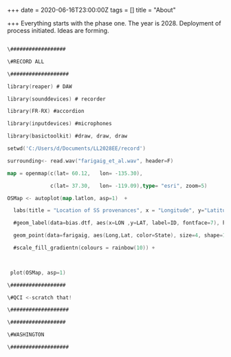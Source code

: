 +++
date = 2020-06-16T23:00:00Z
tags = []
title = "About"

+++
Everything starts with the phase one. The year is 2028. Deployment of process initiated. Ideas are forming.


```go

\##################

\#RECORD ALL

\###################

library(reaper) # DAW

library(sounddevices) # recorder

library(FR-RX) #accordion

library(inputdevices) #microphones

library(basictoolkit) #draw, draw, draw

setwd('C:/Users/d/Documents/LL2028EE/record')

surrounding<- read.wav("farigaig_et_al.wav", header=F)

map = openmap(c(lat= 60.12,   lon= -135.30),

              c(lat= 37.30,   lon= -119.09),type= "esri", zoom=5)

OSMap <- autoplot(map.latlon, asp=1)  +

  labs(title = "Location of SS provenances", x = "Longitude", y="Latitude")+

  #geom_label(data=bias.dtf, aes(x=LON ,y=LAT, label=ID, fontface=7), hjust=1, vjust=0, size=4) +

  geom_point(data=farigaig, aes(Long,Lat, color=State), size=4, shape=19)

  #scale_fill_gradientn(colours = rainbow(10)) +

 

 plot(OSMap, asp=1)

\##################

\#QCI <-scratch that!

\###################

\##################

\#WASHINGTON

\###################


```

